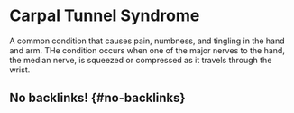 # Carpal Tunnel Syndrome


A common condition that causes pain, numbness, and tingling in the hand and arm. THe condition occurs when one of the major nerves to the hand, the median nerve, is squeezed or compressed as it travels through the wrist.


## No backlinks! {#no-backlinks}

